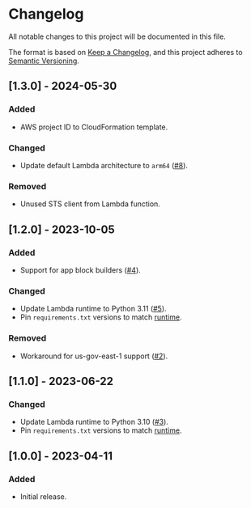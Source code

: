 # Changelog

All notable changes to this project will be documented in this file.

The format is based on [Keep a Changelog](https://keepachangelog.com/en/1.1.0/), and this project adheres to [Semantic Versioning](https://semver.org/spec/v2.0.0.html).

## [1.3.0] - 2024-05-30
### Added
- AWS project ID to CloudFormation template.
### Changed
- Update default Lambda architecture to `arm64` ([#8](https://github.com/aws-samples/cost-optimizer-for-amazon-appstream2/issues/8)).
### Removed
- Unused STS client from Lambda function.

## [1.2.0] - 2023-10-05
### Added
- Support for app block builders ([#4](https://github.com/aws-samples/cost-optimizer-for-amazon-appstream2/issues/5)).
### Changed
- Update Lambda runtime to Python 3.11 ([#5](https://github.com/aws-samples/cost-optimizer-for-amazon-appstream2/issues/5)).
- Pin `requirements.txt` versions to match [runtime](https://docs.aws.amazon.com/lambda/latest/dg/lambda-runtimes.html).
### Removed
- Workaround for us-gov-east-1 support ([#2](https://github.com/aws-samples/cost-optimizer-for-amazon-appstream2/issues/2)).

## [1.1.0] - 2023-06-22
### Changed
- Update Lambda runtime to Python 3.10 ([#3](https://github.com/aws-samples/cost-optimizer-for-amazon-appstream2/issues/3)).
- Pin `requirements.txt` versions to match [runtime](https://docs.aws.amazon.com/lambda/latest/dg/lambda-runtimes.html).

## [1.0.0] - 2023-04-11
### Added
- Initial release.
